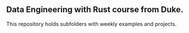 ## Data Engineering with Rust course from Duke.

This repository holds subfolders with weekly examples and projects.

